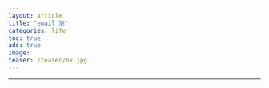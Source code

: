 ```yaml
---
layout: article
title: "email 测"
categories: life
toc: true
ads: true
image:
teaser: /teaser/bk.jpg
---
```


---

